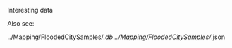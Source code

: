 Interesting data

Also see:

../Mapping/FloodedCitySamples/*.db
../Mapping/FloodedCitySamples/*.json

